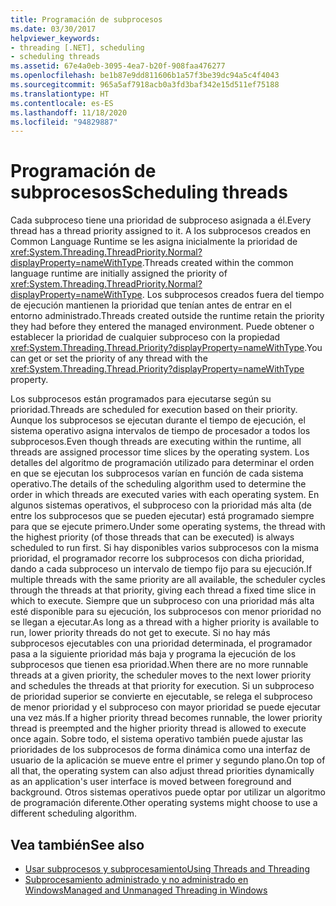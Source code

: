 ```yaml
---
title: Programación de subprocesos
ms.date: 03/30/2017
helpviewer_keywords:
- threading [.NET], scheduling
- scheduling threads
ms.assetid: 67e4a0eb-3095-4ea7-b20f-908faa476277
ms.openlocfilehash: be1b87e9dd811606b1a57f3be39dc94a5c4f4043
ms.sourcegitcommit: 965a5af7918acb0a3fd3baf342e15d511ef75188
ms.translationtype: HT
ms.contentlocale: es-ES
ms.lasthandoff: 11/18/2020
ms.locfileid: "94829887"
---
```

# <a name="scheduling-threads"></a><span data-ttu-id="2d106-102">Programación de subprocesos</span><span class="sxs-lookup"><span data-stu-id="2d106-102">Scheduling threads</span></span>

<span data-ttu-id="2d106-103">Cada subproceso tiene una prioridad de subproceso asignada a él.</span><span class="sxs-lookup"><span data-stu-id="2d106-103">Every thread has a thread priority assigned to it.</span></span> <span data-ttu-id="2d106-104">A los subprocesos creados en Common Language Runtime se les asigna inicialmente la prioridad de <xref:System.Threading.ThreadPriority.Normal?displayProperty=nameWithType>.</span><span class="sxs-lookup"><span data-stu-id="2d106-104">Threads created within the common language runtime are initially assigned the priority of <xref:System.Threading.ThreadPriority.Normal?displayProperty=nameWithType>.</span></span> <span data-ttu-id="2d106-105">Los subprocesos creados fuera del tiempo de ejecución mantienen la prioridad que tenían antes de entrar en el entorno administrado.</span><span class="sxs-lookup"><span data-stu-id="2d106-105">Threads created outside the runtime retain the priority they had before they entered the managed environment.</span></span> <span data-ttu-id="2d106-106">Puede obtener o establecer la prioridad de cualquier subproceso con la propiedad <xref:System.Threading.Thread.Priority?displayProperty=nameWithType>.</span><span class="sxs-lookup"><span data-stu-id="2d106-106">You can get or set the priority of any thread with the <xref:System.Threading.Thread.Priority?displayProperty=nameWithType> property.</span></span>  
  
 <span data-ttu-id="2d106-107">Los subprocesos están programados para ejecutarse según su prioridad.</span><span class="sxs-lookup"><span data-stu-id="2d106-107">Threads are scheduled for execution based on their priority.</span></span> <span data-ttu-id="2d106-108">Aunque los subprocesos se ejecutan durante el tiempo de ejecución, el sistema operativo asigna intervalos de tiempo de procesador a todos los subprocesos.</span><span class="sxs-lookup"><span data-stu-id="2d106-108">Even though threads are executing within the runtime, all threads are assigned processor time slices by the operating system.</span></span> <span data-ttu-id="2d106-109">Los detalles del algoritmo de programación utilizado para determinar el orden en que se ejecutan los subprocesos varían en función de cada sistema operativo.</span><span class="sxs-lookup"><span data-stu-id="2d106-109">The details of the scheduling algorithm used to determine the order in which threads are executed varies with each operating system.</span></span> <span data-ttu-id="2d106-110">En algunos sistemas operativos, el subproceso con la prioridad más alta (de entre los subprocesos que se pueden ejecutar) está programado siempre para que se ejecute primero.</span><span class="sxs-lookup"><span data-stu-id="2d106-110">Under some operating systems, the thread with the highest priority (of those threads that can be executed) is always scheduled to run first.</span></span> <span data-ttu-id="2d106-111">Si hay disponibles varios subprocesos con la misma prioridad, el programador recorre los subprocesos con dicha prioridad, dando a cada subproceso un intervalo de tiempo fijo para su ejecución.</span><span class="sxs-lookup"><span data-stu-id="2d106-111">If multiple threads with the same priority are all available, the scheduler cycles through the threads at that priority, giving each thread a fixed time slice in which to execute.</span></span> <span data-ttu-id="2d106-112">Siempre que un subproceso con una prioridad más alta esté disponible para su ejecución, los subprocesos con menor prioridad no se llegan a ejecutar.</span><span class="sxs-lookup"><span data-stu-id="2d106-112">As long as a thread with a higher priority is available to run, lower priority threads do not get to execute.</span></span> <span data-ttu-id="2d106-113">Si no hay más subprocesos ejecutables con una prioridad determinada, el programador pasa a la siguiente prioridad más baja y programa la ejecución de los subprocesos que tienen esa prioridad.</span><span class="sxs-lookup"><span data-stu-id="2d106-113">When there are no more runnable threads at a given priority, the scheduler moves to the next lower priority and schedules the threads at that priority for execution.</span></span> <span data-ttu-id="2d106-114">Si un subproceso de prioridad superior se convierte en ejecutable, se relega el subproceso de menor prioridad y el subproceso con mayor prioridad se puede ejecutar una vez más.</span><span class="sxs-lookup"><span data-stu-id="2d106-114">If a higher priority thread becomes runnable, the lower priority thread is preempted and the higher priority thread is allowed to execute once again.</span></span> <span data-ttu-id="2d106-115">Sobre todo, el sistema operativo también puede ajustar las prioridades de los subprocesos de forma dinámica como una interfaz de usuario de la aplicación se mueve entre el primer y segundo plano.</span><span class="sxs-lookup"><span data-stu-id="2d106-115">On top of all that, the operating system can also adjust thread priorities dynamically as an application's user interface is moved between foreground and background.</span></span> <span data-ttu-id="2d106-116">Otros sistemas operativos puede optar por utilizar un algoritmo de programación diferente.</span><span class="sxs-lookup"><span data-stu-id="2d106-116">Other operating systems might choose to use a different scheduling algorithm.</span></span>  
  
## <a name="see-also"></a><span data-ttu-id="2d106-117">Vea también</span><span class="sxs-lookup"><span data-stu-id="2d106-117">See also</span></span>

- [<span data-ttu-id="2d106-118">Usar subprocesos y subprocesamiento</span><span class="sxs-lookup"><span data-stu-id="2d106-118">Using Threads and Threading</span></span>](using-threads-and-threading.md)
- [<span data-ttu-id="2d106-119">Subprocesamiento administrado y no administrado en Windows</span><span class="sxs-lookup"><span data-stu-id="2d106-119">Managed and Unmanaged Threading in Windows</span></span>](managed-and-unmanaged-threading-in-windows.md)
